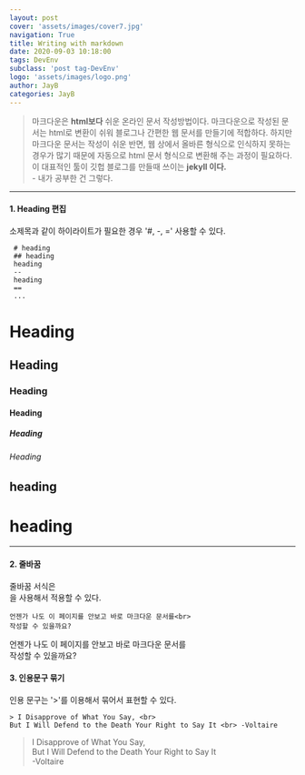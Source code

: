 ```yaml
---
layout: post
cover: 'assets/images/cover7.jpg'
navigation: True
title: Writing with markdown
date: 2020-09-03 10:18:00
tags: DevEnv
subclass: 'post tag-DevEnv'
logo: 'assets/images/logo.png'
author: JayB
categories: JayB
---
```


> 마크다운은 <strong>html보다</strong> 쉬운 온라인 문서 작성방법이다. 마크다운으로 작성된 문서는 html로 변환이 쉬워 블로그나 간편한 웹 문서를 만들기에 적합하다. 하지만 마크다운 문서는 작성이 쉬운 반면, 웹 상에서 올바른 형식으로 인식하지 못하는 경우가 많기 때문에 자동으로 html 문서 형식으로 변환해 주는 과정이 필요하다. 이 대표적인 툴이 깃헙 블로그를 만들때 쓰이는 <strong>jekyll 이다.</strong><br> - 내가 공부한 건 그렇다.

***
#### 1. Heading 편집
소제목과 같이 하이라이트가 필요한 경우 '#, -, =' 사용할 수 있다.
```
 # heading
 ## heading
 heading
 --
 heading
 ==
 ...
 ```
# Heading
## Heading
### Heading
#### Heading
##### Heading
###### Heading

heading
-
heading
=
***
#### 2. 줄바꿈
줄바꿈 서식은 <br>을 사용해서 적용할 수 있다.
```
언젠가 나도 이 페이지를 안보고 바로 마크다운 문서를<br>
작성할 수 있을까요?
```
언젠가 나도 이 페이지를 안보고 바로 마크다운 문서를<br>
작성할 수 있을까요?

#### 3. 인용문구 묶기
인용 문구는 '>'를 이용해서 묶어서 표현할 수 있다.
```
> I Disapprove of What You Say, <br>
But I Will Defend to the Death Your Right to Say It <br> -Voltaire
```
> I Disapprove of What You Say, <br>
But I Will Defend to the Death Your Right to Say It <br> -Voltaire
